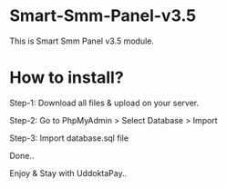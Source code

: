# Smart-Smm-Panel-v3.5
This is Smart Smm Panel v3.5 module.

# How to install?
Step-1: Download all files & upload on your server.

Step-2: Go to PhpMyAdmin > Select Database > Import

Step-3: Import database.sql file

Done..

Enjoy & Stay with UddoktaPay..
